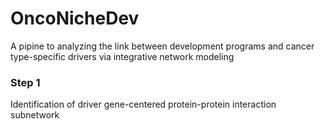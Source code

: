 # OncoNicheDev
A pipine to analyzing the link between development programs and cancer type-specific drivers via integrative network modeling

### Step 1
Identification of driver gene-centered protein-protein interaction subnetwork


